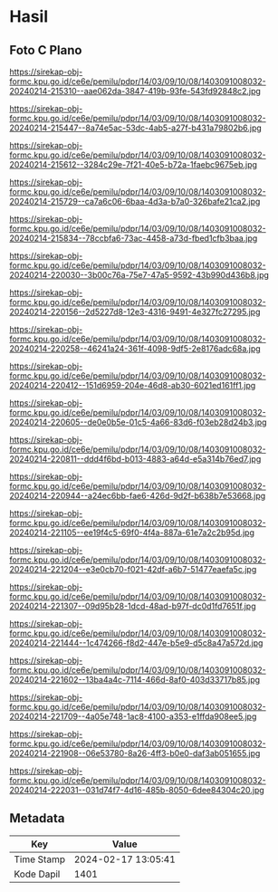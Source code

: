 # Hasil

## Foto C Plano

https://sirekap-obj-formc.kpu.go.id/ce6e/pemilu/pdpr/14/03/09/10/08/1403091008032-20240214-215310--aae062da-3847-419b-93fe-543fd92848c2.jpg

https://sirekap-obj-formc.kpu.go.id/ce6e/pemilu/pdpr/14/03/09/10/08/1403091008032-20240214-215447--8a74e5ac-53dc-4ab5-a27f-b431a79802b6.jpg

https://sirekap-obj-formc.kpu.go.id/ce6e/pemilu/pdpr/14/03/09/10/08/1403091008032-20240214-215612--3284c29e-7f21-40e5-b72a-1faebc9675eb.jpg

https://sirekap-obj-formc.kpu.go.id/ce6e/pemilu/pdpr/14/03/09/10/08/1403091008032-20240214-215729--ca7a6c06-6baa-4d3a-b7a0-326bafe21ca2.jpg

https://sirekap-obj-formc.kpu.go.id/ce6e/pemilu/pdpr/14/03/09/10/08/1403091008032-20240214-215834--78ccbfa6-73ac-4458-a73d-fbed1cfb3baa.jpg

https://sirekap-obj-formc.kpu.go.id/ce6e/pemilu/pdpr/14/03/09/10/08/1403091008032-20240214-220030--3b00c76a-75e7-47a5-9592-43b990d436b8.jpg

https://sirekap-obj-formc.kpu.go.id/ce6e/pemilu/pdpr/14/03/09/10/08/1403091008032-20240214-220156--2d5227d8-12e3-4316-9491-4e327fc27295.jpg

https://sirekap-obj-formc.kpu.go.id/ce6e/pemilu/pdpr/14/03/09/10/08/1403091008032-20240214-220258--46241a24-361f-4098-9df5-2e8176adc68a.jpg

https://sirekap-obj-formc.kpu.go.id/ce6e/pemilu/pdpr/14/03/09/10/08/1403091008032-20240214-220412--151d6959-204e-46d8-ab30-6021ed161ff1.jpg

https://sirekap-obj-formc.kpu.go.id/ce6e/pemilu/pdpr/14/03/09/10/08/1403091008032-20240214-220605--de0e0b5e-01c5-4a66-83d6-f03eb28d24b3.jpg

https://sirekap-obj-formc.kpu.go.id/ce6e/pemilu/pdpr/14/03/09/10/08/1403091008032-20240214-220811--ddd4f6bd-b013-4883-a64d-e5a314b76ed7.jpg

https://sirekap-obj-formc.kpu.go.id/ce6e/pemilu/pdpr/14/03/09/10/08/1403091008032-20240214-220944--a24ec6bb-fae6-426d-9d2f-b638b7e53668.jpg

https://sirekap-obj-formc.kpu.go.id/ce6e/pemilu/pdpr/14/03/09/10/08/1403091008032-20240214-221105--ee19f4c5-69f0-4f4a-887a-61e7a2c2b95d.jpg

https://sirekap-obj-formc.kpu.go.id/ce6e/pemilu/pdpr/14/03/09/10/08/1403091008032-20240214-221204--e3e0cb70-f021-42df-a6b7-51477eaefa5c.jpg

https://sirekap-obj-formc.kpu.go.id/ce6e/pemilu/pdpr/14/03/09/10/08/1403091008032-20240214-221307--09d95b28-1dcd-48ad-b97f-dc0d1fd7651f.jpg

https://sirekap-obj-formc.kpu.go.id/ce6e/pemilu/pdpr/14/03/09/10/08/1403091008032-20240214-221444--1c474266-f8d2-447e-b5e9-d5c8a47a572d.jpg

https://sirekap-obj-formc.kpu.go.id/ce6e/pemilu/pdpr/14/03/09/10/08/1403091008032-20240214-221602--13ba4a4c-7114-466d-8af0-403d33717b85.jpg

https://sirekap-obj-formc.kpu.go.id/ce6e/pemilu/pdpr/14/03/09/10/08/1403091008032-20240214-221709--4a05e748-1ac8-4100-a353-e1ffda908ee5.jpg

https://sirekap-obj-formc.kpu.go.id/ce6e/pemilu/pdpr/14/03/09/10/08/1403091008032-20240214-221908--06e53780-8a26-4ff3-b0e0-daf3ab051655.jpg

https://sirekap-obj-formc.kpu.go.id/ce6e/pemilu/pdpr/14/03/09/10/08/1403091008032-20240214-222031--031d74f7-4d16-485b-8050-6dee84304c20.jpg


## Metadata

| Key        | Value               |
| ---------- | ------------------- |
| Time Stamp | 2024-02-17 13:05:41 |
| Kode Dapil | 1401                |



